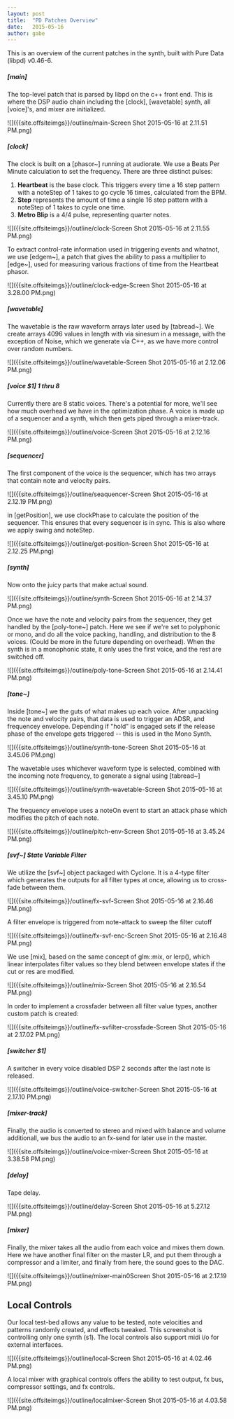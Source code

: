 ```yaml
---
layout: post
title:  "PD Patches Overview"
date:   2015-05-16
author: gabe
---
```


This is an overview of the current patches in the synth, built with Pure Data (libpd) v0.46-6.

##### [main]

The top-level patch that is parsed by libpd on the c++ front end. This is where the DSP audio chain including the [clock], [wavetable] synth, all [voice]'s, and mixer are initialized.

![]({{site.offsiteimgs}}/outline/main-Screen Shot 2015-05-16 at 2.11.51 PM.png)

##### [clock]

The clock is built on a [phasor~] running at audiorate. We use a Beats Per Minute calculation to set the frequency. There are three distinct pulses:

  1. **Heartbeat** is the base clock. This triggers every time a 16 step pattern with a noteStep of 1 takes to go cycle 16 times, calculated from the BPM.
  2. **Step** represents the amount of time a single 16 step pattern with a noteStep of 1 takes to cycle one time.
  3. **Metro Blip** is a 4/4 pulse, representing quarter notes.

![]({{site.offsiteimgs}}/outline/clock-Screen Shot 2015-05-16 at 2.11.55 PM.png)

To extract control-rate information used in triggering events and whatnot, we use [edgem~], a patch that gives the ability to pass a multiplier to [edge~], used for measuring various fractions of time from the Heartbeat phasor.

![]({{site.offsiteimgs}}/outline/clock-edge-Screen Shot 2015-05-16 at 3.28.00 PM.png)

##### [wavetable]

The wavetable is the raw waveform arrays later used by [tabread~]. We create arrays 4096 values in length with via sinesum in a message, with the exception of Noise, which we generate via C++, as we have more control over random numbers.

![]({{site.offsiteimgs}}/outline/wavetable-Screen Shot 2015-05-16 at 2.12.06 PM.png)

##### [voice $1] 1 thru 8

Currently there are 8 static voices. There's a potential for more, we'll see how much overhead we have in the optimization phase. A voice is made up of a sequencer and a synth, which then gets piped through a mixer-track.

![]({{site.offsiteimgs}}/outline/voice-Screen Shot 2015-05-16 at 2.12.16 PM.png)

##### [sequencer]

The first component of the voice is the sequencer, which has two arrays that contain note and velocity pairs.

![]({{site.offsiteimgs}}/outline/seaquencer-Screen Shot 2015-05-16 at 2.12.19 PM.png)

in [getPosition], we use clockPhase to calculate the position of the sequencer. This ensures that every sequencer is in sync. This is also where we apply swing and noteStep.

![]({{site.offsiteimgs}}/outline/get-position-Screen Shot 2015-05-16 at 2.12.25 PM.png)

##### [synth]

Now onto the juicy parts that make actual sound.

![]({{site.offsiteimgs}}/outline/synth-Screen Shot 2015-05-16 at 2.14.37 PM.png)

Once we have the note and velocity pairs from the sequencer, they get handled by the [poly-tone~] patch. Here we see if we're set to polyphonic or mono, and do all the voice packing, handling, and distribution to the 8 voices. (Could be more in the future depending on overhead). When the synth is in a monophonic state, it only uses the first voice, and the rest are switched off.

![]({{site.offsiteimgs}}/outline/poly-tone-Screen Shot 2015-05-16 at 2.14.41 PM.png)

##### [tone~]

Inside [tone~] we the guts of what makes up each voice. After unpacking the note and velocity pairs, that data is used to trigger an ADSR, and frequencey envelope. Depending if "hold" is engaged sets if the release phase of the envelope gets triggered -- this is used in the Mono Synth.

![]({{site.offsiteimgs}}/outline/synth-tone-Screen Shot 2015-05-16 at 3.45.06 PM.png)

The wavetable uses whichever waveform type is selected, combined with the incoming note frequency, to generate a signal using [tabread~]

![]({{site.offsiteimgs}}/outline/synth-wavetable-Screen Shot 2015-05-16 at 3.45.10 PM.png)

The frequency envelope uses a noteOn event to start an attack phase which modifies the pitch of each note.

![]({{site.offsiteimgs}}/outline/pitch-env-Screen Shot 2015-05-16 at 3.45.24 PM.png)

##### [svf~] State Variable Filter

We utilize the [svf~] object packaged with Cyclone. It is a 4-type filter which generates the outputs for all filter types at once, allowing us to cross-fade between them.

![]({{site.offsiteimgs}}/outline/fx-svf-Screen Shot 2015-05-16 at 2.16.46 PM.png)

A filter envelope is triggered from note-attack to sweep the filter cutoff

![]({{site.offsiteimgs}}/outline/fx-svf-enc-Screen Shot 2015-05-16 at 2.16.48 PM.png)

We use [mix], based on the same concept of glm::mix, or lerp(), which linear interpolates filter values so they blend between envelope states if the cut or res are modified.

![]({{site.offsiteimgs}}/outline/mix-Screen Shot 2015-05-16 at 2.16.54 PM.png)

In order to implement a crossfader between all filter value types, another custom patch is created:

![]({{site.offsiteimgs}}/outline/fx-svfilter-crossfade-Screen Shot 2015-05-16 at 2.17.02 PM.png)


##### [switcher $1]

A switcher in every voice disabled DSP 2 seconds after the last note is released.

![]({{site.offsiteimgs}}/outline/voice-switcher-Screen Shot 2015-05-16 at 2.17.10 PM.png)

##### [mixer-track]

Finally, the audio is converted to stereo and mixed with balance and volume additionall, we bus the audio to an fx-send for later use in the master.

![]({{site.offsiteimgs}}/outline/voice-mixer-Screen Shot 2015-05-16 at 3.38.58 PM.png)


##### [delay]

Tape delay.

![]({{site.offsiteimgs}}/outline/delay-Screen Shot 2015-05-16 at 5.27.12 PM.png)


##### [mixer]

Finally, the mixer takes all the audio from each voice and mixes them down. Here we have another final filter on the master LR, and put them through a compressor and a limiter, and finally from here, the sound goes to the DAC.

![]({{site.offsiteimgs}}/outline/mixer-main0Screen Shot 2015-05-16 at 2.17.19 PM.png)

## Local Controls

Our local test-bed allows any value to be tested, note velocities and patterns randomly created, and effects tweaked. This screenshot is controlling only one synth (s1). The local controls also support midi i/o for external interfaces.

![]({{site.offsiteimgs}}/outline/local-Screen Shot 2015-05-16 at 4.02.46 PM.png)

A local mixer with graphical controls offers the ability to test output, fx bus, compressor settings, and fx controls.

![]({{site.offsiteimgs}}/outline/localmixer-Screen Shot 2015-05-16 at 4.03.58 PM.png)


